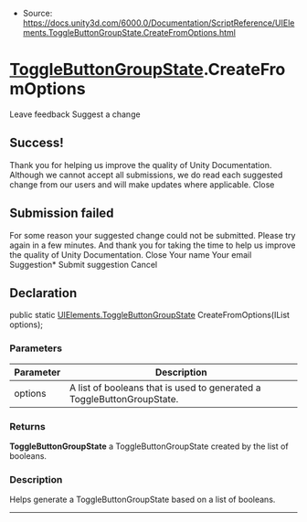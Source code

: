 * Source: https://docs.unity3d.com/6000.0/Documentation/ScriptReference/UIElements.ToggleButtonGroupState.CreateFromOptions.html

#  [ToggleButtonGroupState](https://docs.unity3d.com/6000.0/Documentation/ScriptReference/UIElements.ToggleButtonGroupState.html).CreateFromOptions
Leave feedback
Suggest a change
## Success!
Thank you for helping us improve the quality of Unity Documentation. Although we cannot accept all submissions, we do read each suggested change from our users and will make updates where applicable.
Close
## Submission failed
For some reason your suggested change could not be submitted. Please <a>try again</a> in a few minutes. And thank you for taking the time to help us improve the quality of Unity Documentation.
Close
Your name Your email Suggestion* Submit suggestion
Cancel
## Declaration
public static [UIElements.ToggleButtonGroupState](https://docs.unity3d.com/6000.0/Documentation/ScriptReference/UIElements.ToggleButtonGroupState.html) CreateFromOptions(IList<bool> options); 
### Parameters
Parameter | Description  
---|---  
options | A list of booleans that is used to generated a ToggleButtonGroupState.  
### Returns
**ToggleButtonGroupState** a ToggleButtonGroupState created by the list of booleans. 
### Description
Helps generate a ToggleButtonGroupState based on a list of booleans. 
* * *
